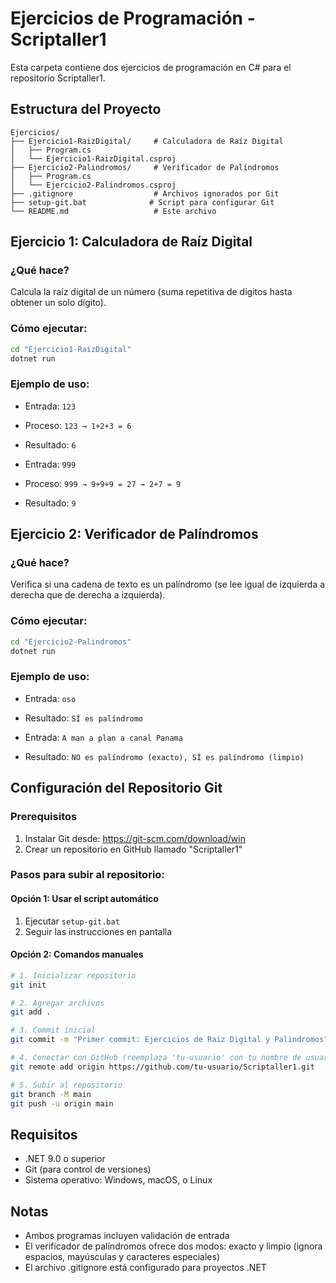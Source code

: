# Ejercicios de Programación - Scriptaller1

Esta carpeta contiene dos ejercicios de programación en C# para el repositorio Scriptaller1.

## Estructura del Proyecto

```
Ejercicios/
├── Ejercicio1-RaizDigital/     # Calculadora de Raíz Digital
│   ├── Program.cs
│   └── Ejercicio1-RaizDigital.csproj
├── Ejercicio2-Palindromos/     # Verificador de Palíndromos
│   ├── Program.cs
│   └── Ejercicio2-Palindromos.csproj
├── .gitignore                  # Archivos ignorados por Git
├── setup-git.bat              # Script para configurar Git
└── README.md                   # Este archivo
```

## Ejercicio 1: Calculadora de Raíz Digital

### ¿Qué hace?
Calcula la raíz digital de un número (suma repetitiva de dígitos hasta obtener un solo dígito).

### Cómo ejecutar:
```bash
cd "Ejercicio1-RaizDigital"
dotnet run
```

### Ejemplo de uso:
- Entrada: `123`
- Proceso: `123 → 1+2+3 = 6`
- Resultado: `6`

- Entrada: `999`
- Proceso: `999 → 9+9+9 = 27 → 2+7 = 9`
- Resultado: `9`

## Ejercicio 2: Verificador de Palíndromos

### ¿Qué hace?
Verifica si una cadena de texto es un palíndromo (se lee igual de izquierda a derecha que de derecha a izquierda).

### Cómo ejecutar:
```bash
cd "Ejercicio2-Palindromos"
dotnet run
```

### Ejemplo de uso:
- Entrada: `oso`
- Resultado: `SÍ es palíndromo`

- Entrada: `A man a plan a canal Panama`
- Resultado: `NO es palíndromo (exacto), SÍ es palíndromo (limpio)`

## Configuración del Repositorio Git

### Prerequisitos
1. Instalar Git desde: https://git-scm.com/download/win
2. Crear un repositorio en GitHub llamado "Scriptaller1"

### Pasos para subir al repositorio:

#### Opción 1: Usar el script automático
1. Ejecutar `setup-git.bat`
2. Seguir las instrucciones en pantalla

#### Opción 2: Comandos manuales
```bash
# 1. Inicializar repositorio
git init

# 2. Agregar archivos
git add .

# 3. Commit inicial
git commit -m "Primer commit: Ejercicios de Raiz Digital y Palindromos"

# 4. Conectar con GitHub (reemplaza 'tu-usuario' con tu nombre de usuario)
git remote add origin https://github.com/tu-usuario/Scriptaller1.git

# 5. Subir al repositorio
git branch -M main
git push -u origin main
```

## Requisitos
- .NET 9.0 o superior
- Git (para control de versiones)
- Sistema operativo: Windows, macOS, o Linux

## Notas
- Ambos programas incluyen validación de entrada
- El verificador de palíndromos ofrece dos modos: exacto y limpio (ignora espacios, mayúsculas y caracteres especiales)
- El archivo .gitignore está configurado para proyectos .NET

